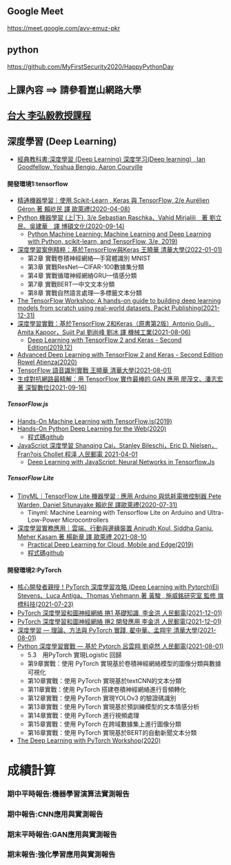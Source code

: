 ## Google Meet 

https://meet.google.com/avv-emuz-pkr

## python

https://github.com/MyFirstSecurity2020/HappyPythonDay

## 上課內容 ==> 請參看崑山網路大學

## [台大 李弘毅教授課程](https://speech.ee.ntu.edu.tw/~tlkagk/courses.html)

## 深度學習 (Deep Learning)
- [經典教科書:深度學習 (Deep Learning) 深度学习(Deep learning) , Ian Goodfellow, Yoshua Bengio, Aaron Courville]()

#### 開發環境1:tensorflow
- [精通機器學習｜使用 Scikit-Learn , Keras 與 TensorFlow, 2/e Aurélien Géron 著 賴屹民 譯 歐萊禮(2020-04-08)](https://www.tenlong.com.tw/products/9789865024345?list_name=srh)
- [Python 機器學習 (上|下), 3/e Sebastian Raschka、Vahid Mirjalili　著 劉立民、吳建華　譯 博碩文化(2020-09-14)](https://www.tenlong.com.tw/products/9789864345182?list_name=trs-t)
  - [Python Machine Learning: Machine Learning and Deep Learning with Python, scikit-learn, and TensorFlow, 3/e, 2019)](https://www.packtpub.com/product/python-machine-learning-third-edition/9781789955750)
- [深度學習案例精粹：基於TensorFlow與Keras 王曉華  清華大學(2022-01-01)](https://www.tenlong.com.tw/products/9787302596516?list_name=srh)
  - 第2章 實戰卷積神經網絡—手寫體識別   MNIST
  - 第3章 實戰ResNet—CIFAR-100數據集分類
  - 第4章 實戰循環神經網絡GRU—情感分類
  - 第7章 實戰BERT—中文文本分類
  - 第8章 實戰自然語言處理—多標籤文本分類
- [The TensorFlow Workshop: A hands-on guide to building deep learning models from scratch using real-world datasets, Packt Publishing(2021-12-31)](https://www.packtpub.com/product/the-tensorflow-workshop/9781800205253)
- [深度學習實戰：基於TensorFlow 2和Keras（原書第2版）Antonio Gulli，Amita Kapoor，Sujit Pal 劉尚峰 劉冰 譯 機械工業(2021-08-06)]()
  -  [Deep Learning with TensorFlow 2 and Keras - Second Edition(2019.12)](https://www.packtpub.com/product/deep-learning-with-tensorflow-2-and-keras-second-edition/9781838823412)
- [Advanced Deep Learning with TensorFlow 2 and Keras - Second Edition Rowel Atienza(2020)](https://www.packtpub.com/product/advanced-deep-learning-with-tensorflow-2-and-keras-second-edition/9781838821654)
- [TensorFlow 語音識別實戰 王曉華 清華大學(2021-08-01)](https://www.tenlong.com.tw/products/9787302584858?list_name=srh)
- [生成對抗網路最精解：用 TensorFlow 實作最棒的 GAN 應用  廖茂文、潘志宏 著  深智數位(2021-09-16)](https://www.tenlong.com.tw/products/9789860776218?list_name=srh)
##### TensorFlow.js
- [Hands-On Machine Learning with TensorFlow.js(2019)](https://www.packtpub.com/product/hands-on-machine-learning-with-tensorflow-js/9781838821739)
- [Hands-On Python Deep Learning for the Web(2020)](https://www.packtpub.com/product/hands-on-python-deep-learning-for-the-web/9781789956085)
  - [程式碼github](https://github.com/PacktPublishing/Hands-On-Python-Deep-Learning-for-Web)
- [JavaScript 深度學習 Shanqing Cai，Stanley Bileschi，Eric D. Nielsen，Fran?ois Chollet 程泽 人民郵電 2021-04-01](https://www.tenlong.com.tw/products/9787115561145?list_name=srh)
  - [Deep Learning with JavaScript: Neural Networks in Tensorflow.Js](https://www.manning.com/books/deep-learning-with-javascript)
##### TensorFlow Lite
- [TinyML｜TensorFlow Lite 機器學習 : 應用 Arduino 與低耗電微控制器 Pete Warden, Daniel Situnayake 賴屹民 譯歐萊禮(2020-07-31)](https://www.tenlong.com.tw/products/9789865025359?list_name=srh)
  - Tinyml: Machine Learning with Tensorflow Lite on Arduino and Ultra-Low-Power Microcontrollers
- [深度學習實務應用｜雲端、行動與邊緣裝置  Anirudh Koul, Siddha Ganju, Meher Kasam 著 楊新章 譯  歐萊禮  2021-08-10](https://www.tenlong.com.tw/products/9789865026066?list_name=srh)
  - [Practical Deep Learning for Cloud, Mobile and Edge(2019)](https://www.oreilly.com/library/view/practical-deep-learning/9781492034858/)
  - [程式碼github](https://github.com/practicalDL/Practical-Deep-Learning-Book/)

#### 開發環境2:PyTorch
- [核心開發者親授！PyTorch 深度學習攻略 (Deep Learning with Pytorch)Eli Stevens、Luca Antiga、Thomas Viehmann 著 黃駿 , 施威銘研究室 監修 旗標科技(2021-07-23)](https://www.tenlong.com.tw/products/9789863126737?list_name=rd)
- [PyTorch 深度學習和圖神經網絡 捲1 基礎知識, 李金洪 人民郵電(2021-12-01)](https://www.tenlong.com.tw/products/9787115549839?list_name=srh)
- [PyTorch 深度學習和圖神經網絡 捲2 開發應用 李金洪 人民郵電(2021-12-01)](https://www.tenlong.com.tw/products/9787115560926?list_name=srh)
- [深度學習 — 理論、方法與 PyTorch 實踐, 翟中華、孟翔宇 清華大學(2021-08-01)](https://www.tenlong.com.tw/products/9787302568483?list_name=srh)
- [Python 深度學習實戰 — 基於 Pytorch 呂雲翔 劉卓然 人民郵電(2021-08-01)](https://www.tenlong.com.tw/products/9787115560155?list_name=srh)
  - 5.3　用PyTorch 實現Logistic 回歸 
  - 第9章實戰：使用 PyTorch 實現基於卷積神經網絡模型的圖像分類與數據可視化
  - 第10章實戰：使用 PyTorch 實現基於textCNN的文本分類
  - 第11章實戰：使用 PyTorch 搭建卷積神經網絡進行音頻轉化
  - 第12章實戰：使用 PyTorch 實現YOLOv3 的驗證碼識別
  - 第13章實戰：使用 PyTorch 實現基於預訓練模型的文本情感分析
  - 第14章實戰：使用 PyTorch 進行視頻處理
  - 第15章實戰：使用 PyTorch 在跨域數據集上進行圖像分類
  - 第16章實戰：使用 PyTorch 實現基於BERT的自動新聞文本分類
- [The Deep Learning with PyTorch Workshop(2020)](https://www.packtpub.com/product/the-deep-learning-with-pytorch-workshop/9781838989217)


# 成績計算

### 期中平時報告:機器學習演算法實測報告
### 期中報告:CNN應用與實測報告
### 期末平時報告:GAN應用與實測報告
### 期末報告:強化學習應用與實測報告
